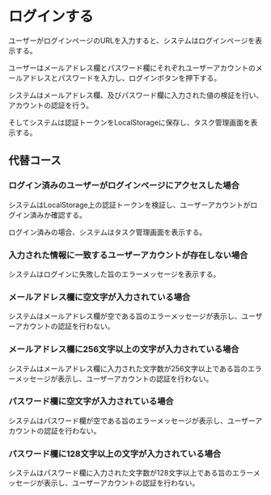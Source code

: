 # ログインする

ユーザーがログインページのURLを入力すると、システムはログインページを表示する。

ユーザーはメールアドレス欄とパスワード欄にそれぞれユーザーアカウントのメールアドレスとパスワードを入力し、ログインボタンを押下する。

システムはメールアドレス欄、及びパスワード欄に入力された値の検証を行い、アカウントの認証を行う。

そしてシステムは認証トークンをLocalStorageに保存し、タスク管理画面を表示する。

## 代替コース

### ログイン済みのユーザーがログインページにアクセスした場合

システムはLocalStorage上の認証トークンを検証し、ユーザーアカウントがログイン済みか確認する。

ログイン済みの場合、システムはタスク管理画面を表示する。

### 入力された情報に一致するユーザーアカウントが存在しない場合

システムはログインに失敗した旨のエラーメッセージを表示する。

### メールアドレス欄に空文字が入力されている場合

システムはメールアドレス欄が空である旨のエラーメッセージが表示し、ユーザーアカウントの認証を行わない。

### メールアドレス欄に256文字以上の文字が入力されている場合

システムはメールアドレス欄に入力された文字数が256文字以上である旨のエラーメッセージが表示し、ユーザーアカウントの認証を行わない。

### パスワード欄に空文字が入力されている場合

システムはパスワード欄が空である旨のエラーメッセージが表示し、ユーザーアカウントの認証を行わない。

### パスワード欄に128文字以上の文字が入力されている場合

システムはパスワード欄に入力された文字数が128文字以上である旨のエラーメッセージが表示し、ユーザーアカウントの認証を行わない。
